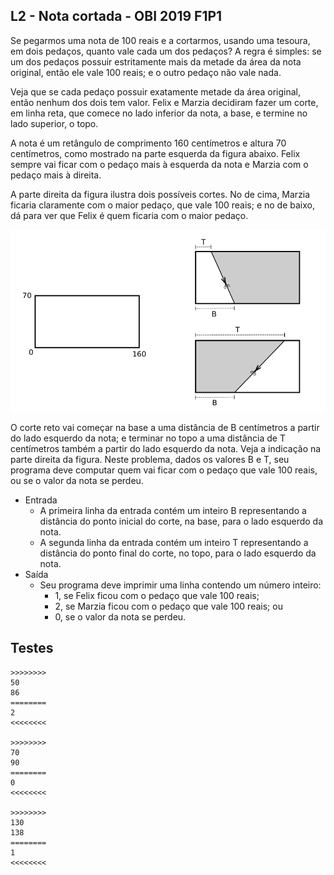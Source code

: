 ## L2 - Nota cortada - OBI 2019 F1P1
[](solver.cpp)

Se pegarmos uma nota de 100 reais e a cortarmos, usando uma tesoura, em dois pedaços, quanto vale cada um dos pedaços? A regra é simples: se um dos pedaços possuir estritamente mais da metade da área da nota original, então ele vale 100 reais; e o outro pedaço não vale nada. 

Veja que se cada pedaço possuir exatamente metade da área original, então nenhum dos dois tem valor. Felix e Marzia decidiram fazer um corte, em linha reta, que comece no lado inferior da nota, a base, e termine no lado superior, o topo. 

A nota é um retângulo de comprimento 160 centímetros e altura 70 centímetros, como mostrado na parte esquerda da figura abaixo. Felix sempre vai ficar com o pedaço mais à esquerda da nota e Marzia com o pedaço mais à direita. 

A parte direita da figura ilustra dois possíveis cortes. No de cima, Marzia ficaria claramente com o maior pedaço, que vale 100 reais; e no de baixo, dá para ver que Felix é quem ficaria com o maior pedaço.

![](figura.png)

O corte reto vai começar na base a uma distância de B centímetros a partir do lado esquerdo da nota; e terminar no topo a uma distância de T centímetros também a partir do lado esquerdo da nota. Veja a indicação na parte direita da figura. Neste problema, dados os valores B e T, seu programa deve computar quem vai ficar com o pedaço que vale 100 reais, ou se o valor da nota se perdeu. 

- Entrada
    - A primeira linha da entrada contém um inteiro B representando a distância do ponto inicial do corte, na base, para o lado esquerdo da nota.
    - A segunda linha da entrada contém um inteiro T representando a distância do ponto final do corte, no topo, para o lado esquerdo da nota.
- Saída
    - Seu programa deve imprimir uma linha contendo um número inteiro: 
        - 1, se Felix ficou com o pedaço que vale 100 reais; 
        - 2, se Marzia ficou com o pedaço que vale 100 reais; ou 
        - 0, se o valor da nota se perdeu.

## Testes
```
>>>>>>>>
50
86
========
2
<<<<<<<<

>>>>>>>>
70
90
========
0
<<<<<<<<

>>>>>>>>
130
138
========
1
<<<<<<<<


```

